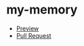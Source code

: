 # my-memory
 - [Preview](https://github.com/darten360/my-memory/)
 - [Pull Request](https://github.com/darten360/my-memory/pull/1/files) 